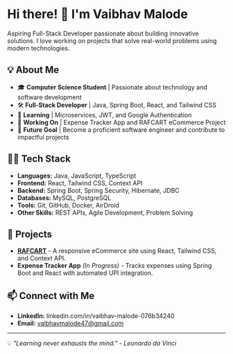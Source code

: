 # Hi there! 👋 I'm Vaibhav Malode

Aspiring Full-Stack Developer passionate about building innovative solutions. I love working on projects that solve real-world problems using modern technologies.

## 💡 About Me
- 🎓 **Computer Science Student** | Passionate about technology and software development
- 🛠 **Full-Stack Developer** | Java, Spring Boot, React, and Tailwind CSS
- 🌿 **Learning** | Microservices, JWT, and Google Authentication
- 📖 **Working On** | Expense Tracker App and RAFCART eCommerce Project
- 🚀 **Future Goal** | Become a proficient software engineer and contribute to impactful projects

## 🧑‍💻 Tech Stack
- **Languages:** Java, JavaScript, TypeScript
- **Frontend:** React, Tailwind CSS, Context API
- **Backend:** Spring Boot, Spring Security, Hibernate, JDBC
- **Databases:** MySQL, PostgreSQL
- **Tools:** Git, GitHub, Docker, AirDroid
- **Other Skills:** REST APIs, Agile Development, Problem Solving

## 📘 Projects
- [**RAFCART**](https://github.com/yourusername/rafcart) - A responsive eCommerce site using React, Tailwind CSS, and Context API.
- **Expense Tracker App** *(In Progress)* - Tracks expenses using Spring Boot and React with automated UPI integration.

## 📫 Connect with Me
- **LinkedIn:** linkedin.com/in/vaibhav-malode-076b34240
- **Email:** vaibhavmalode47@gmail.com

---

💡 _"Learning never exhausts the mind." - Leonardo da Vinci_

